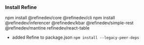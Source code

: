 ### Install Refine
npm install @refinedev/core @refinedev/cli 
npm install @refinedev/inferencer @refinedev/kbar @refinedev/simple-rest @refinedev/mantine refinedev/react-table

- added Refine to package.json
`npm install --legacy-peer-deps`